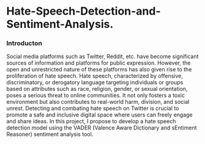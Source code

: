 # Hate-Speech-Detection-and-Sentiment-Analysis.

<h3> Introducton </h3>
<p> Social media platforms such as Twitter, Reddit, etc. have become significant sources of information and platforms for public expression. However, the open and unrestricted nature of these platforms has also given rise to the proliferation of hate speech. Hate speech, characterized by offensive, discriminatory, or derogatory language targeting individuals or groups based on attributes such as race, religion, gender, or sexual orientation, poses a serious threat to online communities. It not only fosters a toxic environment but also contributes to real-world harm, division, and social unrest. Detecting and combating hate speech on Twitter is crucial to promote a safe and inclusive digital space where users can freely engage and share ideas. In this project, I propose to develop a hate speech detection model using the VADER (Valence Aware Dictionary and sEntiment Reasoner) sentiment analysis tool. </p>
